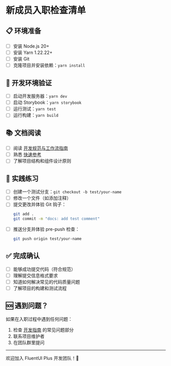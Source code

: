 # 新成员入职检查清单

## 📋 环境准备

- [ ] 安装 Node.js 20+
- [ ] 安装 Yarn 1.22.22+
- [ ] 安装 Git
- [ ] 克隆项目并安装依赖：`yarn install`

## 🔧 开发环境验证

- [ ] 启动开发服务器：`yarn dev`
- [ ] 启动 Storybook：`yarn storybook`
- [ ] 运行测试：`yarn test`
- [ ] 运行构建：`yarn build`

## 📚 文档阅读

- [ ] 阅读 [开发规范与工作流指南](./DEVELOPMENT_GUIDE.md)
- [ ] 熟悉 [快速参考](./QUICK_REFERENCE.md)
- [ ] 了解项目结构和组件设计原则

## 🎯 实践练习

- [ ] 创建一个测试分支：`git checkout -b test/your-name`
- [ ] 修改一个文件（如添加注释）
- [ ] 提交更改并体验 Git 钩子：
  ```bash
  git add .
  git commit -m "docs: add test comment"
  ```
- [ ] 推送分支并体验 pre-push 检查：
  ```bash
  git push origin test/your-name
  ```

## ✅ 完成确认

- [ ] 能够成功提交代码（符合规范）
- [ ] 理解提交信息格式要求
- [ ] 知道如何解决常见的代码质量问题
- [ ] 了解项目的构建和测试流程

## 🆘 遇到问题？

如果在入职过程中遇到任何问题：

1. 检查 [开发指南](./DEVELOPMENT_GUIDE.md) 的常见问题部分
2. 联系项目维护者
3. 在团队群里提问

---

欢迎加入 FluentUI Plus 开发团队！🎉
